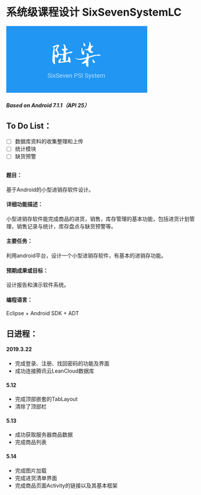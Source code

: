 # 系统级课程设计 SixSevenSystemLC

![LOGO](https://github.com/soyouwantme/SixSevenSystemLC/blob/master/LOGO.png "陆柒进销存管理系统")
##### Based on Android 7.1.1（API 25）

## To Do List：
- [ ] 数据库资料的收集整理和上传
- [ ] 统计模块
- [ ] 缺货预警

## 

####  题目：
基于Android的小型进销存软件设计。

#### 详细功能描述：
小型进销存软件能完成商品的进货，销售，库存管理的基本功能，包括进货计划管理，销售记录与统计，库存盘点与缺货预警等。

#### 主要任务：
利用android平台，设计一个小型进销存软件，有基本的进销存功能。

#### 预期成果或目标：
设计报告和演示软件系统。

#### 编程语言：
Eclipse + Android SDK + ADT

## 日进程：
#### 2019.3.22
- 完成登录、注册、找回密码的功能及界面
- 成功连接腾讯云LeanCloud数据库

#### 5.12 
- 完成顶部嵌套的TabLayout
- 清除了顶部栏

#### 5.13 
- 成功获取服务器商品数据
- 完成商品列表

#### 5.14 
- 完成图片加载
- 完成进货清单界面
- 完成商品页面Activity的链接以及其基本框架
